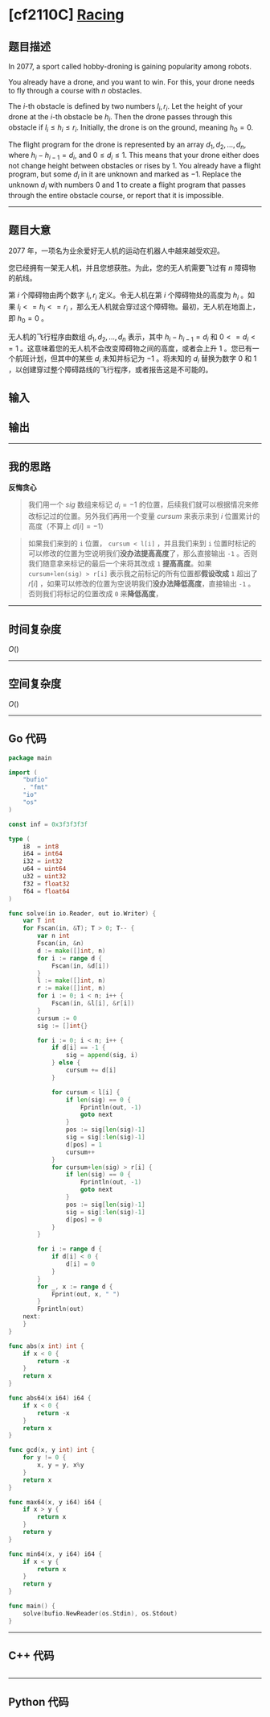 # [cf2110C] [Racing](https://codeforces.com/problemset/problem/2110/C)

## 题目描述
In 2077, a sport called hobby-droning is gaining popularity among robots.

You already have a drone, and you want to win. For this, your drone needs to fly through a course with $n$ obstacles.

The $i$\-th obstacle is defined by two numbers $l_i, r_i$. Let the height of your drone at the $i$\-th obstacle be $h_i$. Then the drone passes through this obstacle if $l_i \le h_i \le r_i$. Initially, the drone is on the ground, meaning $h_0 = 0$.

The flight program for the drone is represented by an array $d_1, d_2, \ldots, d_n$, where $h_{i} - h_{i-1} = d_i$, and $0 \leq d_i \leq 1$. This means that your drone either does not change height between obstacles or rises by $1$. You already have a flight program, but some $d_i$ in it are unknown and marked as $-1$. Replace the unknown $d_i$ with numbers $0$ and $1$ to create a flight program that passes through the entire obstacle course, or report that it is impossible.


---
## 题目大意

$2077$ 年，一项名为业余爱好无人机的运动在机器人中越来越受欢迎。

您已经拥有一架无人机，并且您想获胜。为此，您的无人机需要飞过有 $n$ 障碍物的航线。

第 $i$ 个障碍物由两个数字 $l_i, r_i$ 定义。令无人机在第 $i$ 个障碍物处的高度为 $h_i$ 。如果 $l_i <= h_i <= r_i$ ，那么无人机就会穿过这个障碍物。最初，无人机在地面上，即 $h_0 = 0$ 。

无人机的飞行程序由数组 $d_1, d_2, ..., d_n$ 表示，其中 $h_i - h_{i-1} = d_i$ 和 $0 <= d_i <= 1$ 。这意味着您的无人机不会改变障碍物之间的高度，或者会上升 $1$ 。您已有一个航班计划，但其中的某些 $d_i$ 未知并标记为 $-1$ 。将未知的 $d_i$ 替换为数字 $0$ 和 $1$ ，以创建穿过整个障碍路线的飞行程序，或者报告这是不可能的。



## 输入

>


## 输出

>

---

## 我的思路
**反悔贪心**

> 我们用一个 $sig$ 数组来标记 $d_i = -1$ 的位置，后续我们就可以根据情况来修改标记过的位置。另外我们再用一个变量 $cursum$ 来表示来到 $i$ 位置累计的高度（不算上 $d[i] = -1$）

> 如果我们来到的 `i` 位置， `cursum < l[i]` ，并且我们来到 `i` 位置时标记的可以修改的位置为空说明我们**没办法提高高度**了，那么直接输出 `-1` 。否则我们随意拿来标记的最后一个来将其改成 `1` **提高高度**。如果 `cursum+len(sig) > r[i]` 表示我之前标记的所有位置都**假设改成** `1` 超出了 $r[i]$ ，如果可以修改的位置为空说明我们**没办法降低高度**，直接输出 `-1` 。否则我们将标记的位置改成 `0` 来**降低高度**，

---

## 时间复杂度

$O()$

---

## 空间复杂度

$O()$

---

## Go 代码

```Go
package main

import (
	"bufio"
	. "fmt"
	"io"
	"os"
)

const inf = 0x3f3f3f3f

type (
	i8  = int8
	i64 = int64
	i32 = int32
	u64 = uint64
	u32 = uint32
	f32 = float32
	f64 = float64
)

func solve(in io.Reader, out io.Writer) {
	var T int
	for Fscan(in, &T); T > 0; T-- {
		var n int
		Fscan(in, &n)
		d := make([]int, n)
		for i := range d {
			Fscan(in, &d[i])
		}
		l := make([]int, n)
		r := make([]int, n)
		for i := 0; i < n; i++ {
			Fscan(in, &l[i], &r[i])
		}
		cursum := 0
		sig := []int{}

		for i := 0; i < n; i++ {
			if d[i] == -1 {
				sig = append(sig, i)
			} else {
				cursum += d[i]
			}

			for cursum < l[i] {
				if len(sig) == 0 {
					Fprintln(out, -1)
					goto next
				}
				pos := sig[len(sig)-1]
				sig = sig[:len(sig)-1]
				d[pos] = 1
				cursum++
			}
			for cursum+len(sig) > r[i] {
				if len(sig) == 0 {
					Fprintln(out, -1)
					goto next
				}
				pos := sig[len(sig)-1]
				sig = sig[:len(sig)-1]
				d[pos] = 0
			}
		}

		for i := range d {
			if d[i] < 0 {
				d[i] = 0
			}
		}
		for _, x := range d {
			Fprint(out, x, " ")
		}
		Fprintln(out)
	next:
	}
}

func abs(x int) int {
	if x < 0 {
		return -x
	}
	return x
}

func abs64(x i64) i64 {
	if x < 0 {
		return -x
	}
	return x
}

func gcd(x, y int) int {
	for y != 0 {
		x, y = y, x%y
	}
	return x
}

func max64(x, y i64) i64 {
	if x > y {
		return x
	}
	return y
}

func min64(x, y i64) i64 {
	if x < y {
		return x
	}
	return y
}

func main() {
	solve(bufio.NewReader(os.Stdin), os.Stdout)
}

```
---

## C++ 代码

```C++
```
---
## Python 代码

```Python
```
